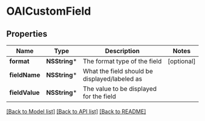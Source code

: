 # OAICustomField

## Properties
Name | Type | Description | Notes
------------ | ------------- | ------------- | -------------
**format** | **NSString*** | The format type of the field | [optional] 
**fieldName** | **NSString*** | What the field should be displayed/labeled as | 
**fieldValue** | **NSString*** | The value to be displayed for the field | 

[[Back to Model list]](../README.md#documentation-for-models) [[Back to API list]](../README.md#documentation-for-api-endpoints) [[Back to README]](../README.md)



